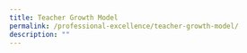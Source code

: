 ```yaml
---
title: Teacher Growth Model
permalink: /professional-excellence/teacher-growth-model/
description: ""
---
```

